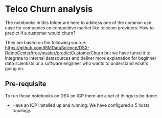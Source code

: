 # Telco Churn analysis
The notebooks in this folder are here to address one of the common use case for companies on competitive market like telecom providers: How to predict if a customer would churn?

They are based on the following source: https://github.com/IBMDataScience/DSX-DemoCenter/tree/master/predictCustomerChurn but we have tuned it to integrate to internal datasources and deliver more explanation for beginner data scientists or a software engineer who wants to understand what's going on.

## Pre-requisite
To run those notebooks on DSX on ICP there are a set of things to be done:
* Have an ICP installed up and running: We have configured a 5 hosts topology.
